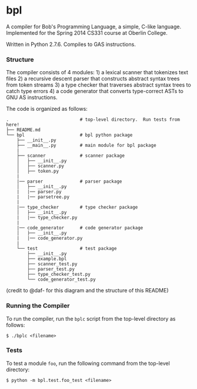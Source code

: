 bpl
===

A compiler for Bob's Programming Language, a simple, C-like language. Implemented for the Spring 2014 CS331 course at Oberlin College.

Written in Python 2.7.6. Compiles to GAS instructions.

### Structure

The compiler consists of 4 modules: 
    1) a lexical scanner that tokenizes text files
    2) a recursive descent parser that constructs abstract syntax trees from token streams
    3) a type checker that traverses abstract syntax trees to catch type errors
    4) a code generator that converts type-correct ASTs to GNU AS instructions.

The code is organized as follows:

    .                           # top-level directory.  Run tests from here!
    ├── README.md
    └── bpl                     # bpl python package
        ├── __init__.py
        ├── __main__.py         # main module for bpl package
        |
        ├── scanner             # scanner package
        │   ├── __init__.py
        │   ├── scanner.py
        │   ├── token.py
        |
        |── parser              # parser package
        │   ├── __init__.py
        |   |── parser.py
        |   |── parsetree.py
        |
        |── type_checker        # type checker package
        │   ├── __init__.py
        |   |── type_checker.py
        |
        |── code_generator      # code generator package
        │   ├── __init__.py
        |   |── code_generator.py
        |
        └── test                # test package
            ├── __init__.py
            ├── example.bpl
            ├── scanner_test.py
            ├── parser_test.py
            ├── type_checker_test.py
            └── code_generator_test.py

(credit to @daf- for this diagram and the structure of this README)

### Running the Compiler

To run the compiler, run the `bplc` script from the top-level directory as follows:

```
$ ./bplc <filename>
```

### Tests

To test a module `foo`, run the following command from the top-level directory:

```
$ python -m bpl.test.foo_test <filename>
```
